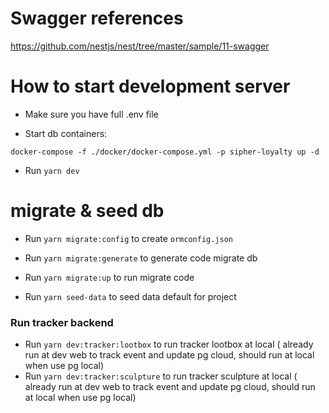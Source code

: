 # Swagger references

https://github.com/nestjs/nest/tree/master/sample/11-swagger

# How to start development server

- Make sure you have full .env file

- Start db containers:

`docker-compose -f ./docker/docker-compose.yml -p sipher-loyalty up -d`

- Run `yarn dev`

# migrate & seed db

- Run `yarn migrate:config` to create `ormconfig.json`

- Run `yarn migrate:generate` to generate code migrate db

- Run `yarn migrate:up` to run migrate code

- Run `yarn seed-data` to seed data default for project

### Run tracker backend

- Run `yarn dev:tracker:lootbox` to run tracker lootbox at local ( already run at dev web to track event and update pg cloud, should run at local when use pg local)
- Run `yarn dev:tracker:sculpture` to run tracker sculpture at local ( already run at dev web to track event and update pg cloud, should run at local when use pg local)
